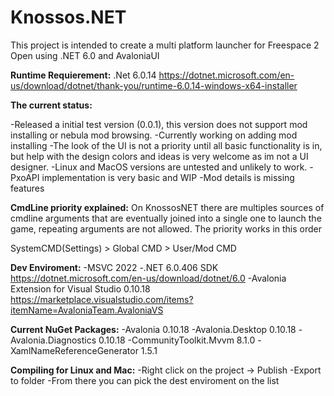 # Knossos.NET
This project is intended to create a multi platform launcher for Freespace 2 Open using .NET 6.0 and AvaloniaUI

**Runtime Requierement:**
.Net 6.0.14
https://dotnet.microsoft.com/en-us/download/dotnet/thank-you/runtime-6.0.14-windows-x64-installer

**The current status:**

-Released a initial test version (0.0.1), this version does not support mod installing or nebula mod browsing.
-Currently working on adding mod installing
-The look of the UI is not a priority until all basic functionality is in, but help with the design colors and ideas is very welcome as im not a UI designer.
-Linux and MacOS versions are untested and unlikely to work.
-PxoAPI implementation is very basic and WIP
-Mod details is missing features

**CmdLine priority explained:**
On KnossosNET there are multiples sources of cmdline arguments that are eventually joined into a single one to launch the game, repeating arguments are not allowed.
The priority works in this order

SystemCMD(Settings) > Global CMD > User/Mod CMD

**Dev Enviroment:**
-MSVC 2022
-.NET 6.0.406 SDK https://dotnet.microsoft.com/en-us/download/dotnet/6.0
-Avalonia Extension for Visual Studio 0.10.18 https://marketplace.visualstudio.com/items?itemName=AvaloniaTeam.AvaloniaVS

**Current NuGet Packages:**
-Avalonia 0.10.18
-Avalonia.Desktop 0.10.18
-Avalonia.Diagnostics 0.10.18
-CommunityToolkit.Mvvm 8.1.0
-XamlNameReferenceGenerator 1.5.1

**Compiling for Linux and Mac:**
-Right click on the project -> Publish
-Export to folder
-From there you can pick the dest enviroment on the list